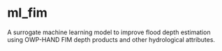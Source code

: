 # ml_fim

A surrogate machine learning model to improve flood depth estimation using OWP-HAND FIM depth products and other hydrological attributes.